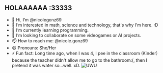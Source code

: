 ## HOLAAAAAA :33333

- 👋 Hi, I’m @nicolegonz69
- 👀 I’m interested in math, science and technology, that's why I'm here. :D
- 🌱 I’m currently learning programming.
- 💞️ I’m looking to collaborate on some videogames or AI projects.
- 📫 How to reach me: @nicole.gonz69
- 😄 Pronouns: She/Her
- ⚡ Fun fact: Long time ago, when I was 4, I pee in the classroom (Kinder) because the teacher didn't allow me to go to the bathroom:(, then I pretend it was water so...well. xD.
  ![UWU](https://media.giphy.com/media/v1.Y2lkPTc5MGI3NjExbHZydTcwdjc4bmlvaWVwaWs1bmhoemN1aDhoOHVpeHo1bThsbTF6ayZlcD12MV9naWZzX3NlYXJjaCZjdD1n/Vp3ftHKvKpASA/giphy.gif)


